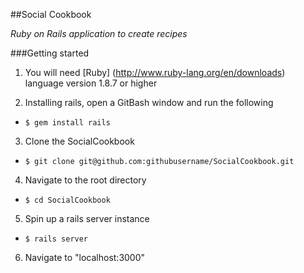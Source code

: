 ##Social Cookbook

*Ruby on Rails application to create recipes*

###Getting started

1. You will need [Ruby] (http://www.ruby-lang.org/en/downloads) language version 1.8.7 or higher

2. Installing rails, open a GitBash window and run the following

* ```$ gem install rails```

3. Clone the SocialCookbook

* ```$ git clone git@github.com:githubusername/SocialCookbook.git```

4. Navigate to the root directory

* ```$ cd SocialCookbook```

5. Spin up a rails server instance

*  ```$ rails server```

6. Navigate to "localhost:3000"

